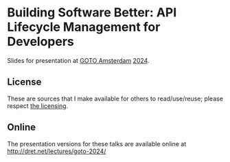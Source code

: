 # Building Software Better: API Lifecycle Management for Developers

Slides for presentation at [GOTO Amsterdam](https://gotoams.nl/) [2024](https://gotoams.nl/2024).

## License

These are sources that I make available for others to read/use/reuse; please respect [the licensing](../LICENSE).


## Online

The presentation versions for these talks are available online at http://dret.net/lectures/goto-2024/
